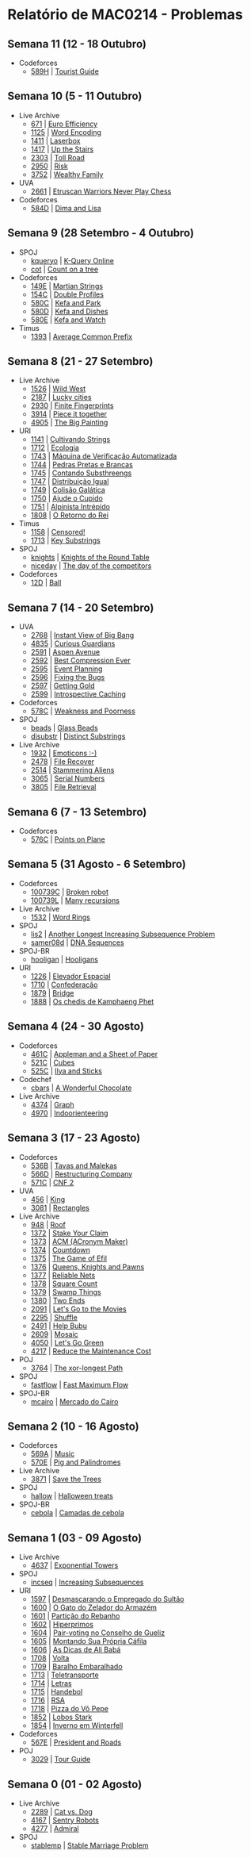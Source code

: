 # Relatório de MAC0214 - Problemas

## Semana 11 (12 - 18 Outubro)
- Codeforces
	- [589H](../codeforces/589H.cpp) | [Tourist Guide](http://codeforces.com/problemset/problem/589/H)

## Semana 10 (5 - 11 Outubro)
- Live Archive
	- [671](../icpc/671.cpp) | [Euro Efficiency](https://icpcarchive.ecs.baylor.edu/index.php?option=onlinejudge&page=show_problem&problem=671)
	- [1125](../icpc/1125.cpp) | [Word Encoding](https://icpcarchive.ecs.baylor.edu/index.php?option=onlinejudge&page=show_problem&problem=1125)
	- [1411](../icpc/1411.cpp) | [Laserbox](https://icpcarchive.ecs.baylor.edu/index.php?option=onlinejudge&page=show_problem&problem=1411)
	- [1417](../icpc/1417.cpp) | [Up the Stairs](https://icpcarchive.ecs.baylor.edu/index.php?option=onlinejudge&page=show_problem&problem=1417)
	- [2303](../icpc/2303.cpp) | [Toll Road](https://icpcarchive.ecs.baylor.edu/index.php?option=com_onlinejudge&Itemid=8&page=show_problem&problem=2303)
	- [2950](../icpc/2950.cpp) | [Risk](https://icpcarchive.ecs.baylor.edu/index.php?option=com_onlinejudge&Itemid=8&page=show_problem&problem=2950)
	- [3752](../icpc/3752.cpp) | [Wealthy Family](https://icpcarchive.ecs.baylor.edu/index.php?option=com_onlinejudge&Itemid=8&page=show_problem&problem=3752)
- UVA
	- [2661](../uva/2661.cpp) | [Etruscan Warriors Never Play Chess](https://uva.onlinejudge.org/index.php?option=onlinejudge&page=show_problem&problem=2661)
- Codeforces
	- [584D](../codeforces/584D.cpp) | [Dima and Lisa](http://codeforces.com/contest/584/problem/D)

## Semana 9 (28 Setembro - 4 Outubro)
- SPOJ
	- [kqueryo](../spoj/kqueryo.cpp) | [K-Query Online](http://www.spoj.com/problems/KQUERYO/)
	- [cot](../spoj/cot.cpp) | [Count on a tree](http://www.spoj.com/problems/COT/)
- Codeforces
	- [149E](../codeforces/149E.cpp) | [Martian Strings](http://codeforces.com/contest/149/problem/E)
	- [154C](../codeforces/154C.cpp) | [Double Profiles](http://codeforces.com/contest/154/problem/C)
	- [580C](../codeforces/580C.cpp) | [Kefa and Park](http://codeforces.com/contest/580/problem/C)
	- [580D](../codeforces/580D.cpp) | [Kefa and Dishes](http://codeforces.com/contest/580/problem/D)
	- [580E](../codeforces/580E.cpp) | [Kefa and Watch](http://codeforces.com/contest/580/problem/E)
- Timus
	- [1393](../timus/1393.java) | [Average Common Prefix](http://acm.timus.ru/problem.aspx?space=1&num=1393)

## Semana 8 (21 - 27 Setembro)
- Live Archive
	- [1526](../icpc/1526.cpp) | [Wild West](https://icpcarchive.ecs.baylor.edu/index.php?option=onlinejudge&page=show_problem&problem=1526)
	- [2187](../icpc/2187.cpp) | [Lucky cities](https://icpcarchive.ecs.baylor.edu/index.php?option=onlinejudge&page=show_problem&problem=2187)
	- [2930](../icpc/2930.cpp) | [Finite Fingerprints](https://icpcarchive.ecs.baylor.edu/index.php?option=onlinejudge&page=show_problem&problem=2930)
	- [3914](../icpc/3914.cpp) | [Piece it together](https://icpcarchive.ecs.baylor.edu/index.php?option=onlinejudge&page=show_problem&problem=3914)
	- [4905](../icpc/4905.cpp) | [The Big Painting](https://icpcarchive.ecs.baylor.edu/index.php?option=onlinejudge&page=show_problem&problem=4905)
- URI
	- [1141](../uri/1141.cpp) | [Cultivando Strings](https://www.urionlinejudge.com.br/judge/pt/problems/view/1141)
	- [1712](../uri/1712.cpp) | [Ecologia](https://www.urionlinejudge.com.br/judge/pt/problems/view/1712)
	- [1743](../uri/1743.cpp) | [Máquina de Verificação Automatizada](https://www.urionlinejudge.com.br/judge/pt/problems/view/1743)
	- [1744](../uri/1744.cpp) | [Pedras Pretas e Brancas](https://www.urionlinejudge.com.br/judge/pt/problems/view/1744)
	- [1745](../uri/1745.cpp) | [Contando Substhreengs](https://www.urionlinejudge.com.br/judge/pt/problems/view/1745)
	- [1747](../uri/1747.cpp) | [Distribuição Igual](https://www.urionlinejudge.com.br/judge/pt/problems/view/1747)
	- [1749](../uri/1749.cpp) | [Colisão Galática](https://www.urionlinejudge.com.br/judge/pt/problems/view/1749)
	- [1750](../uri/1750.cpp) | [Ajude o Cupido](https://www.urionlinejudge.com.br/judge/pt/problems/view/1750)
	- [1751](../uri/1751.cpp) | [Alpinista Intrépido](https://www.urionlinejudge.com.br/judge/pt/problems/view/1751)
	- [1808](../uri/1808.cpp) | [O Retorno do Rei](https://www.urionlinejudge.com.br/judge/pt/problems/view/1808)
- Timus
	- [1158](../timus/1158.java) | [Censored!](http://acm.timus.ru/problem.aspx?space=1&num=1158)
	- [1713](../timus/1713.cpp) | [Key Substrings](http://acm.timus.ru/problem.aspx?space=1&num=1713)
- SPOJ
	- [knights](../spoj/knights.cpp) | [Knights of the Round Table](http://www.spoj.com/problems/KNIGHTS/)
	- [niceday](../spoj/niceday.cpp) | [The day of the competitors](http://www.spoj.com/problems/NICEDAY/)
- Codeforces
	- [12D](../codeforces/12D.cpp) | [Ball](http://codeforces.com/contest/578/problem/C)

## Semana 7 (14 - 20 Setembro)
- UVA
	- [2768](../uva/2768.cpp) | [Instant View of Big Bang](https://uva.onlinejudge.org/index.php?option=com_onlinejudge&Itemid=8&page=show_problem&problem=2768)
	- [4835](../uva/4835.cpp) | [Curious Guardians](https://uva.onlinejudge.org/index.php?option=com_onlinejudge&Itemid=8&page=show_problem&problem=4835)
	- [2591](../uva/2591.cpp) | [Aspen Avenue](https://uva.onlinejudge.org/index.php?option=onlinejudge&page=show_problem&problem=2591)
	- [2592](../uva/2592.cpp) | [Best Compression Ever](https://uva.onlinejudge.org/index.php?option=onlinejudge&page=show_problem&problem=2592)
	- [2595](../uva/2595.cpp) | [Event Planning](https://uva.onlinejudge.org/index.php?option=onlinejudge&page=show_problem&problem=2595)
	- [2596](../uva/2596.cpp) | [Fixing the Bugs](https://uva.onlinejudge.org/index.php?option=onlinejudge&page=show_problem&problem=2596)
	- [2597](../uva/2597.cpp) | [Getting Gold](https://uva.onlinejudge.org/index.php?option=onlinejudge&page=show_problem&problem=2597)
	- [2599](../uva/2599.cpp) | [Introspective Caching](https://uva.onlinejudge.org/index.php?option=onlinejudge&page=show_problem&problem=2599)
- Codeforces
	- [578C](../codeforces/578C.cpp) | [Weakness and Poorness](http://codeforces.com/contest/578/problem/C)
- SPOJ
	- [beads](../spoj/beads.cpp) | [Glass Beads](http://www.spoj.com/problems/BEADS/)
	- [disubstr](../spoj/disubstr.cpp) | [Distinct Substrings](http://www.spoj.com/problems/BEADS/)
- Live Archive
	- [1932](../icpc/1932.cpp) | [Emoticons :-)](https://icpcarchive.ecs.baylor.edu/index.php?option=onlinejudge&page=show_problem&problem=1932)
	- [2478](../icpc/2478.cpp) | [File Recover](https://icpcarchive.ecs.baylor.edu/index.php?option=onlinejudge&page=show_problem&problem=2478)
	- [2514](../icpc/2514.cpp) | [Stammering Aliens](https://icpcarchive.ecs.baylor.edu/index.php?option=onlinejudge&page=show_problem&problem=2514)
	- [3065](../icpc/3065.cpp) | [Serial Numbers](https://icpcarchive.ecs.baylor.edu/index.php?option=onlinejudge&page=show_problem&problem=3065)
	- [3805](../icpc/3805.cpp) | [File Retrieval](https://icpcarchive.ecs.baylor.edu/index.php?option=onlinejudge&page=show_problem&problem=3805)

## Semana 6 (7 - 13 Setembro)
- Codeforces
	- [576C](../codeforces/576C.cpp) | [Points on Plane](http://codeforces.com/contest/576/problem/C)

## Semana 5 (31 Agosto - 6 Setembro)
- Codeforces
	- [100739C](../codeforces/100739C.cpp) | [Broken robot](http://codeforces.com/problemset/gymProblem/100739/C)
	- [100739L](../codeforces/100739L.cpp) | [Many recursions](http://codeforces.com/problemset/gymProblem/100739/L)
- Live Archive
	- [1532](../icpc/1532.cpp) | [Word Rings](https://icpcarchive.ecs.baylor.edu/index.php?option=onlinejudge&page=show_problem&problem=1532)
- SPOJ
	- [lis2](../spoj/lis2.cpp) | [Another Longest Increasing Subsequence Problem](http://www.spoj.com/problems/LIS2/)
	- [samer08d](../spoj/samer08d.cpp) | [DNA Sequences](http://www.spoj.com/problems/SAMER08D/)
- SPOJ-BR
	- [hooligan](../spojbr/hooligan.cpp) | [Hooligans](http://www.spoj.com/problems/HOOLIGAN/)
- URI
	- [1226](../uri/1226.cpp) | [Elevador Espacial](https://www.urionlinejudge.com.br/judge/pt/problems/view/1226)
	- [1710](../uri/1710.cpp) | [Confederação](https://www.urionlinejudge.com.br/judge/pt/problems/view/1710)
	- [1879](../uri/1879.cpp) | [Bridge](https://www.urionlinejudge.com.br/judge/pt/problems/view/1879)
	- [1888](../uri/1888.cpp) | [Os chedis de Kamphaeng Phet](https://www.urionlinejudge.com.br/judge/pt/problems/view/1888)

## Semana 4 (24 - 30 Agosto)
- Codeforces
	- [461C](../codeforces/461C.cpp) | [Appleman and a Sheet of Paper](http://codeforces.com/contest/461/problem/C)
	- [521C](../codeforces/521C.cpp) | [Cubes](http://codeforces.com/contest/521/problem/C)
	- [525C](../codeforces/525C.cpp) | [Ilya and Sticks](http://codeforces.com/contest/525/problem/C)
- Codechef
	- [cbars](../codechef/cbars.cpp) | [A Wonderful Chocolate](https://www.codechef.com/problems/CBARS/)
- Live Archive
	- [4374](../icpc/4374.cpp) | [Graph](https://icpcarchive.ecs.baylor.edu/index.php?option=com_onlinejudge&Itemid=8&page=show_problem&problem=4374)
	- [4970](../icpc/4970.cpp) | [Indoorienteering](https://icpcarchive.ecs.baylor.edu/index.php?option=com_onlinejudge&Itemid=8&page=show_problem&problem=4970)

## Semana 3 (17 - 23 Agosto)
- Codeforces
	- [536B](../codeforces/536B.cpp) | [Tavas and Malekas](http://codeforces.com/contest/536/problem/B)
	- [566D](../codeforces/566D.cpp) | [Restructuring Company](http://codeforces.com/problemset/problem/566/D)
	- [571C](../codeforces/571C.cpp) | [CNF 2](http://codeforces.com/contest/571/problem/C)
- UVA
	- [456](../uva/456.cpp) | [King](https://uva.onlinejudge.org/index.php?option=onlinejudge&page=show_problem&problem=456)
	- [3081](../uva/3081.cpp) | [Rectangles](https://uva.onlinejudge.org/index.php?option=com_onlinejudge&Itemid=8&page=show_problem&problem=3081)
- Live Archive
	- [948](../icpc/948.cpp)  | [Roof](https://icpcarchive.ecs.baylor.edu/index.php?option=com_onlinejudge&Itemid=8&page=show_problem&problem=948)
	- [1372](../icpc/1372.cpp) | [Stake Your Claim](https://icpcarchive.ecs.baylor.edu/index.php?option=onlinejudge&page=show_problem&problem=1372)
	- [1373](../icpc/1373.cpp) | [ACM (ACronym Maker)](https://icpcarchive.ecs.baylor.edu/index.php?option=onlinejudge&page=show_problem&problem=1373)
	- [1374](../icpc/1374.cpp) | [Countdown](https://icpcarchive.ecs.baylor.edu/index.php?option=onlinejudge&page=show_problem&problem=1374)
	- [1375](../icpc/1375.cpp) | [The Game of Efil](https://icpcarchive.ecs.baylor.edu/index.php?option=onlinejudge&page=show_problem&problem=1375)
	- [1376](../icpc/1376.cpp) | [Queens, Knights and Pawns](https://icpcarchive.ecs.baylor.edu/index.php?option=onlinejudge&page=show_problem&problem=1376)
	- [1377](../icpc/1377.cpp) | [Reliable Nets](https://icpcarchive.ecs.baylor.edu/index.php?option=onlinejudge&page=show_problem&problem=1377)
	- [1378](../icpc/1378.cpp) | [Square Count](https://icpcarchive.ecs.baylor.edu/index.php?option=onlinejudge&page=show_problem&problem=1378)
	- [1379](../icpc/1379.cpp) | [Swamp Things](https://icpcarchive.ecs.baylor.edu/index.php?option=onlinejudge&page=show_problem&problem=1379)
	- [1380](../icpc/1380.cpp) | [Two Ends](https://icpcarchive.ecs.baylor.edu/index.php?option=onlinejudge&page=show_problem&problem=1380)
	- [2091](../icpc/2091.cpp) | [Let's Go to the Movies](https://icpcarchive.ecs.baylor.edu/index.php?option=com_onlinejudge&Itemid=8&page=show_problem&problem=2091)
	- [2295](../icpc/2295.cpp) | [Shuffle](https://icpcarchive.ecs.baylor.edu/index.php?option=com_onlinejudge&Itemid=8&page=show_problem&problem=2295)
	- [2491](../icpc/2491.cpp) | [Help Bubu](https://icpcarchive.ecs.baylor.edu/index.php?option=com_onlinejudge&Itemid=8&page=show_problem&problem=2491)
	- [2609](../icpc/2609.cpp) | [Mosaic](https://icpcarchive.ecs.baylor.edu/index.php?option=com_onlinejudge&Itemid=8&page=show_problem&problem=2609)
	- [4050](../icpc/4050.cpp) | [Let's Go Green](https://icpcarchive.ecs.baylor.edu/index.php?option=com_onlinejudge&Itemid=8&page=show_problem&problem=4050)
	- [4217](../icpc/4217.cpp) | [Reduce the Maintenance Cost](https://icpcarchive.ecs.baylor.edu/index.php?option=com_onlinejudge&Itemid=8&page=show_problem&problem=4217)
- POJ
	- [3764](../pku/3764.c) | [The xor-longest Path](http://poj.org/problem?id=3764)
- SPOJ
	- [fastflow](../spoj/fastflow.cpp) | [Fast Maximum Flow](http://www.spoj.com/problems/FASTFLOW/)
- SPOJ-BR
	- [mcairo](../spojbr/mcairo.cpp) | [Mercado do Cairo](http://br.spoj.com/problems/MCAIRO/)

## Semana 2 (10 - 16 Agosto)
- Codeforces
	- [569A](../codeforces/569A.cpp) | [Music](http://codeforces.com/contest/569/problem/A)
	- [570E](../codeforces/570E.cpp) | [Pig and Palindromes](http://codeforces.com/contest/570/problem/E)
- Live Archive
	- [3871](../icpc/3871.cpp) | [Save the Trees](https://uva.onlinejudge.org/index.php?option=com_onlinejudge&Itemid=8&page=show_problem&problem=3871)
- SPOJ
	- [hallow](../spoj/hallow.cpp) | [Halloween treats](http://www.spoj.com/problems/HALLOW/)
- SPOJ-BR
	- [cebola](../spojbr/cebola.cpp) | [Camadas de cebola](http://br.spoj.com/problems/CEBOLA/)


## Semana 1 (03 - 09 Agosto)
- Live Archive
	- [4637](../icpc/4637.cpp) | [Exponential Towers](https://icpcarchive.ecs.baylor.edu/index.php?option=com_onlinejudge&Itemid=8&page=show_problem&problem=4637)
- SPOJ
	- [incseq](../spoj/incseq.cpp) | [Increasing Subsequences](http://www.spoj.com/problems/INCSEQ/)
- URI
	- [1597](../uri/1597.cpp) | [Desmascarando o Empregado do Sultão](https://www.urionlinejudge.com.br/judge/pt/problems/view/1597)
	- [1600](../uri/1600.cpp) | [O Gato do Zelador do Armazém](https://www.urionlinejudge.com.br/judge/pt/problems/view/1600)
	- [1601](../uri/1601.cpp) | [Partição do Rebanho](https://www.urionlinejudge.com.br/judge/pt/problems/view/1601)
	- [1602](../uri/1602.cpp) | [Hiperprimos](https://www.urionlinejudge.com.br/judge/pt/problems/view/1602)
	- [1604](../uri/1604.cpp) | [Pair-voting no Conselho de Gueliz](https://www.urionlinejudge.com.br/judge/pt/problems/view/1604)
	- [1605](../uri/1605.cpp) | [Montando Sua Própria Cáfila](https://www.urionlinejudge.com.br/judge/pt/problems/view/1605)
	- [1606](../uri/1606.cpp) | [As Dicas de Ali Babá](https://www.urionlinejudge.com.br/judge/pt/problems/view/1606)
	- [1708](../uri/1708.cpp) | [Volta](https://www.urionlinejudge.com.br/judge/pt/problems/view/1708)
	- [1709](../uri/1709.cpp) | [Baralho Embaralhado](https://www.urionlinejudge.com.br/judge/pt/problems/view/1709)
	- [1713](../uri/1713.cpp) | [Teletransporte](https://www.urionlinejudge.com.br/judge/pt/problems/view/1713)
	- [1714](../uri/1714.cpp) | [Letras](https://www.urionlinejudge.com.br/judge/pt/problems/view/1714)
	- [1715](../uri/1715.cpp) | [Handebol](https://www.urionlinejudge.com.br/judge/pt/problems/view/1715)
	- [1716](../uri/1716.cpp) | [RSA](https://www.urionlinejudge.com.br/judge/pt/problems/view/1716)
	- [1718](../uri/1718.cpp) | [Pizza do Vô Pepe](https://www.urionlinejudge.com.br/judge/pt/problems/view/1718)
	- [1852](../uri/1852.cpp) | [Lobos Stark](https://www.urionlinejudge.com.br/judge/pt/problems/view/1852)
	- [1854](../uri/1854.cpp) | [Inverno em Winterfell](https://www.urionlinejudge.com.br/judge/pt/problems/view/1854)
- Codeforces
	- [567E](../codeforces/567E.cpp) | [President and Roads](http://codeforces.com/contest/567/problem/E)
- POJ
	- [3029](../pku/3029.cpp) | [Tour Guide](http://poj.org/problem?id=3029)


## Semana 0 (01 - 02 Agosto)
- Live Archive
	- [2289](../icpc/2289.cpp) | [Cat vs. Dog](https://icpcarchive.ecs.baylor.edu/index.php?option=com_onlinejudge&Itemid=8&page=show_problem&problem=2289)
	- [4167](../icpc/4197.cpp) | [Sentry Robots](https://icpcarchive.ecs.baylor.edu/index.php?option=com_onlinejudge&Itemid=8&page=show_problem&problem=4167)
	- [4277](../icpc/4277.cpp) | [Admiral](https://icpcarchive.ecs.baylor.edu/index.php?option=com_onlinejudge&Itemid=8&page=show_problem&problem=4277)
- SPOJ
	- [stablemp](../spoj/stablemp.cpp) | [Stable Marriage Problem](http://www.spoj.com/problems/STABLEMP/)
